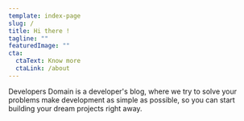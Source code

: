 ```yaml
---
template: index-page
slug: /
title: Hi there !
tagline: ""
featuredImage: ""
cta:
  ctaText: Know more
  ctaLink: /about
---
```

<!--StartFragment-->

Developers Domain is a developer's blog, where we try to solve your problems make development as simple as possible, so you can start building your dream projects right away.

<!--EndFragment-->